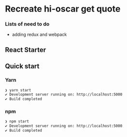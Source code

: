 # Recreate hi-oscar get quote
### Lists of need to do
  - adding redux and webpack

## React Starter
## Quick start
### Yarn

```bash 
❯ yarn start
✔ Development server running on: http://localhost:5000
✔ Build completed
```

### npm
````bash
❯ npm start
✔ Development server running on: http://localhost:5000
✔ Build completed
````
